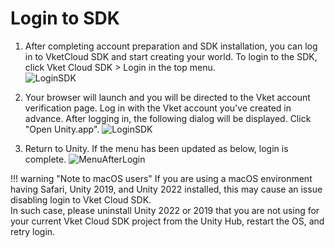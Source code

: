 # Login to SDK

1. After completing account preparation and SDK installation, you can log in to VketCloud SDK and start creating your world.
    To login to the SDK, click Vket Cloud SDK > Login in the top menu.  
    ![LoginSDK](img/LoginSDK.jpg)

2. Your browser will launch and you will be directed to the Vket account verification page. Log in with the Vket account you've created in advance. After logging in, the following dialog will be displayed. Click "Open Unity.app".
    ![LoginSDK](img/LoginToken.en.jpg)

3. Return to Unity. If the menu has been updated as below, login is complete.
    ![MenuAfterLogin](img/MenuAfterLogin.jpg)

!!! warning "Note to macOS users"
    If you are using a macOS environment having Safari, Unity 2019, and Unity 2022 installed, this may cause an issue disabling login to Vket Cloud SDK. <br>
    In such case, please uninstall Unity 2022 or 2019 that you are not using for your current Vket Cloud SDK project from the Unity Hub, restart the OS, and retry login.
